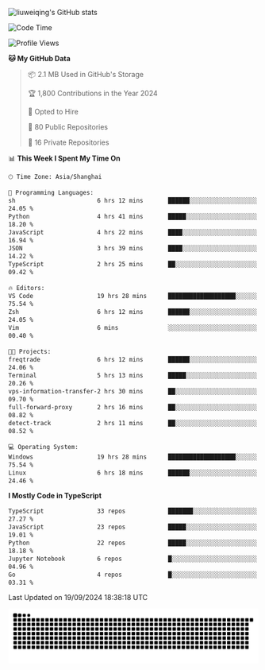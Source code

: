![liuweiqing's GitHub stats](https://github-readme-stats.vercel.app/api?username=14790897&show_icons=true&locale=cn&include_all_commits=true&count_private=true)

<!--START_SECTION:waka-->
![Code Time](http://img.shields.io/badge/Code%20Time-1%2C413%20hrs%2042%20mins-blue)

![Profile Views](http://img.shields.io/badge/Profile%20Views-40-blue)

**🐱 My GitHub Data** 

> 📦 2.1 MB Used in GitHub's Storage 
 > 
> 🏆 1,800 Contributions in the Year 2024
 > 
> 💼 Opted to Hire
 > 
> 📜 80 Public Repositories 
 > 
> 🔑 16 Private Repositories 
 > 
📊 **This Week I Spent My Time On** 

```text
🕑︎ Time Zone: Asia/Shanghai

💬 Programming Languages: 
sh                       6 hrs 12 mins       ██████░░░░░░░░░░░░░░░░░░░   24.05 % 
Python                   4 hrs 41 mins       █████░░░░░░░░░░░░░░░░░░░░   18.20 % 
JavaScript               4 hrs 22 mins       ████░░░░░░░░░░░░░░░░░░░░░   16.94 % 
JSON                     3 hrs 39 mins       ████░░░░░░░░░░░░░░░░░░░░░   14.22 % 
TypeScript               2 hrs 25 mins       ██░░░░░░░░░░░░░░░░░░░░░░░   09.42 % 

🔥 Editors: 
VS Code                  19 hrs 28 mins      ███████████████████░░░░░░   75.54 % 
Zsh                      6 hrs 12 mins       ██████░░░░░░░░░░░░░░░░░░░   24.05 % 
Vim                      6 mins              ░░░░░░░░░░░░░░░░░░░░░░░░░   00.40 % 

🐱‍💻 Projects: 
freqtrade                6 hrs 12 mins       ██████░░░░░░░░░░░░░░░░░░░   24.06 % 
Terminal                 5 hrs 13 mins       █████░░░░░░░░░░░░░░░░░░░░   20.26 % 
vps-information-transfer-2 hrs 30 mins       ██░░░░░░░░░░░░░░░░░░░░░░░   09.70 % 
full-forward-proxy       2 hrs 16 mins       ██░░░░░░░░░░░░░░░░░░░░░░░   08.82 % 
detect-track             2 hrs 11 mins       ██░░░░░░░░░░░░░░░░░░░░░░░   08.52 % 

💻 Operating System: 
Windows                  19 hrs 28 mins      ███████████████████░░░░░░   75.54 % 
Linux                    6 hrs 18 mins       ██████░░░░░░░░░░░░░░░░░░░   24.46 % 
```

**I Mostly Code in TypeScript** 

```text
TypeScript               33 repos            ███████░░░░░░░░░░░░░░░░░░   27.27 % 
JavaScript               23 repos            █████░░░░░░░░░░░░░░░░░░░░   19.01 % 
Python                   22 repos            █████░░░░░░░░░░░░░░░░░░░░   18.18 % 
Jupyter Notebook         6 repos             █░░░░░░░░░░░░░░░░░░░░░░░░   04.96 % 
Go                       4 repos             █░░░░░░░░░░░░░░░░░░░░░░░░   03.31 % 
```




 Last Updated on 19/09/2024 18:38:18 UTC
<!--END_SECTION:waka-->

<picture>
  <source media="(prefers-color-scheme: dark)" srcset="https://raw.githubusercontent.com/14790897/14790897/output/github-contribution-grid-snake-dark.svg" />
  <source media="(prefers-color-scheme: light)" srcset="https://raw.githubusercontent.com/14790897/14790897/output/github-contribution-grid-snake.svg" />
  <img alt="github-snake" src="https://raw.githubusercontent.com/14790897/14790897/output/github-contribution-grid-snake.svg" />
</picture>
